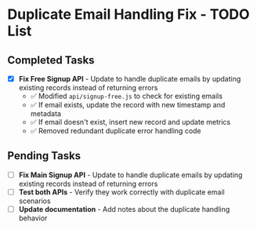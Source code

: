 # Duplicate Email Handling Fix - TODO List

## Completed Tasks
- [x] **Fix Free Signup API** - Update to handle duplicate emails by updating existing records instead of returning errors
  - ✅ Modified `api/signup-free.js` to check for existing emails
  - ✅ If email exists, update the record with new timestamp and metadata
  - ✅ If email doesn't exist, insert new record and update metrics
  - ✅ Removed redundant duplicate error handling code

## Pending Tasks
- [ ] **Fix Main Signup API** - Update to handle duplicate emails by updating existing records instead of returning errors
- [ ] **Test both APIs** - Verify they work correctly with duplicate email scenarios
- [ ] **Update documentation** - Add notes about the duplicate handling behavior

